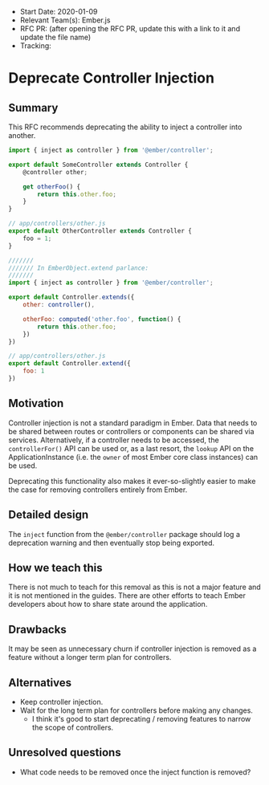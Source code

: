 - Start Date: 2020-01-09
- Relevant Team(s): Ember.js
- RFC PR: (after opening the RFC PR, update this with a link to it and update the file name)
- Tracking:

# Deprecate Controller Injection

## Summary

This RFC recommends deprecating the ability to inject a controller into another.

```js
import { inject as controller } from '@ember/controller';

export default SomeController extends Controller {
    @controller other;

    get otherFoo() {
        return this.other.foo;
    }
}

// app/controllers/other.js
export default OtherController extends Controller {
    foo = 1;
}

///////
/////// In EmberObject.extend parlance:
///////
import { inject as controller } from '@ember/controller';

export default Controller.extends({
    other: controller(),

    otherFoo: computed('other.foo', function() {
        return this.other.foo;
    })
})

// app/controllers/other.js
export default Controller.extend({
    foo: 1
})
```

## Motivation

Controller injection is not a standard paradigm in Ember. Data that needs to be shared between
routes or controllers or components can be shared via services. Alternatively, if a controller
needs to be accessed, the `controllerFor()` API can be used or, as a last resort, the `lookup`
API on the ApplicationInstance (i.e. the `owner` of most Ember core class instances) can be used.

Deprecating this functionality also makes it ever-so-slightly easier to make the case for removing
controllers entirely from Ember.

## Detailed design

The `inject` function from the `@ember/controller` package should log a deprecation warning and
then eventually stop being exported.

## How we teach this

There is not much to teach for this removal as this is not a major feature and it is not mentioned
in the guides. There are other efforts to teach Ember developers about how to share state around
the application.

## Drawbacks

It may be seen as unnecessary churn if controller injection is removed as a feature without a longer
term plan for controllers.

## Alternatives

- Keep controller injection.
- Wait for the long term plan for controllers before making any changes.
    - I think it's good to start deprecating / removing features to narrow the scope of controllers.

## Unresolved questions

- What code needs to be removed once the inject function is removed?
